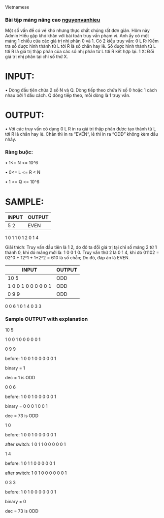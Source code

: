 Vietnamese

### Bài tập mảng nâng cao [nguyenvanhieu]

Một số vấn đề có vẻ khó nhưng thực chất chúng rất đơn giản. Hôm này Admin Hiếu gặp khó khăn với bài toán truy vấn phạm vi. Anh ấy có một mảng 1 chiều cứa các giá trị nhị phân 0 và 1. Có 2 kiểu truy vấn:
0 L R: Kiểm tra số được hình thành từ L tới R là số chẵn hay lẻ. Số được hình thành từ L tới R là giá trị thập phân của các số nhị phân từ L tới R kết hợp lại.
1 X: Đổi giá trị nhị phân tại chỉ số thứ X.

# INPUT:

• Dòng đầu tiên chứa 2 số N và Q. Dòng tiếp theo chứa N số 0 hoặc 1 cách nhau bởi 1 dấu cách. Q dòng tiếp theo, mỗi dòng là 1 truy vấn.

# OUTPUT:

• Với các truy vấn có dạng 0 L R in ra giá trị thập phân được tạo thành từ L tới R là chẵn hay lẻ. Chẵn thì in ra “EVEN“, lẻ thì in ra “ODD” không kèm dấu nháy.

### Ràng buộc:

• 1<= N <= 10^6

• 0<= L <= R < N

• 1 <= Q <= 10^6

# SAMPLE:

| **INPUT** | **OUTPUT** |
| --------- | ---------- |
| 5 2       | EVEN       |

1 0 1 1 0
1 2
0 1 4

Giải thích: Truy vấn đầu tiên là 1 2, do đó ta đổi giá trị tại chỉ số mảng 2 từ 1 thành 0, khi đó mảng mới là: 1 0 0 1 0.
Truy vấn thứ 2 là 0 1 4, khi đó 01102 = 02^0 + 12^1 + 1\*2^2 = 610 là số chẵn; Do đó, đáp án là EVEN.

| **INPUT**           | **OUTPUT** |
| ------------------- | ---------- |
| 10 5                | ODD        |
| 1 0 0 1 0 0 0 0 0 1 | ODD        |
| 0 9 9               | ODD        |

0 0 6
1 0
1 4
0 3 3

### Sample OUTPUT with explanation

10 5

1 0 0 1 0 0 0 0 0 1

0 9 9

before: 1 0 0 1 0 0 0 0 0 1

binary = 1

dec = 1 is ODD

0 0 6

before: 1 0 0 1 0 0 0 0 0 1

binary = 0 0 0 1 0 0 1

dec = 73 is ODD

1 0

before: 1 0 0 1 0 0 0 0 0 1

after switch: 1 0 1 1 0 0 0 0 0 1

1 4

before: 1 0 1 1 0 0 0 0 0 1

after switch: 1 0 1 0 0 0 0 0 0 1

0 3 3

before: 1 0 1 0 0 0 0 0 0 1

binary = 0

dec = 73 is ODD

[nguyenvanhieu]: https://nguyenvanhieu.vn/mang-1-chieu-trong-c/
